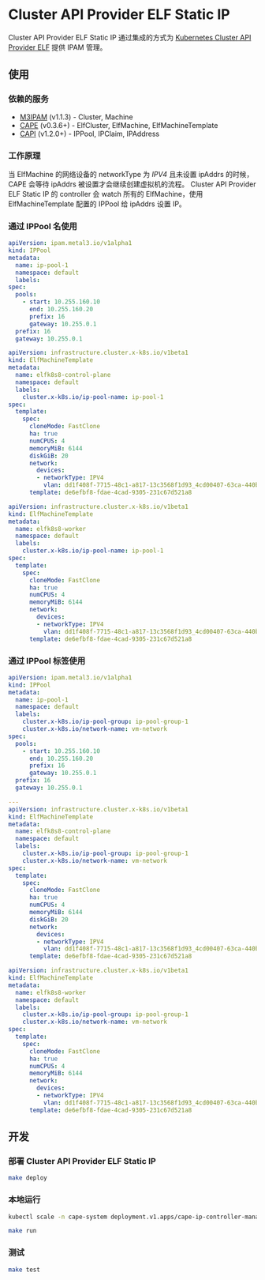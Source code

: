 # Cluster API Provider ELF Static IP

Cluster API Provider ELF Static IP 通过集成的方式为 [Kubernetes Cluster API Provider ELF](https://github.com/smartxworks/cluster-api-provider-elf) 提供 IPAM 管理。

## 使用

### 依赖的服务

* [M3IPAM](https://github.com/metal3-io/ip-address-manager) (v1.1.3) - Cluster, Machine
* [CAPE](https://github.com/smartxworks/cluster-api-provider-elf) (v0.3.6+) - ElfCluster, ElfMachine, ElfMachineTemplate
* [CAPI](https://github.com/kubernetes-sigs/cluster-api) (v1.2.0+) - IPPool, IPClaim, IPAddress

### 工作原理

当 ElfMachine 的网络设备的 networkType 为 *IPV4* 且未设置 ipAddrs 的时候，CAPE 会等待 ipAddrs 被设置才会继续创建虚拟机的流程。
Cluster API Provider ELF Static IP 的 controller 会 watch 所有的 ElfMachine，使用 ElfMachineTemplate 配置的 IPPool 给 ipAddrs 设置 IP。

### 通过 IPPool 名使用

```yaml
apiVersion: ipam.metal3.io/v1alpha1
kind: IPPool
metadata:
  name: ip-pool-1
  namespace: default
  labels:
spec:
  pools:
    - start: 10.255.160.10
      end: 10.255.160.20
      prefix: 16
      gateway: 10.255.0.1
  prefix: 16
  gateway: 10.255.0.1

apiVersion: infrastructure.cluster.x-k8s.io/v1beta1
kind: ElfMachineTemplate
metadata:
  name: elfk8s8-control-plane
  namespace: default
  labels:
    cluster.x-k8s.io/ip-pool-name: ip-pool-1
spec:
  template:
    spec:
      cloneMode: FastClone
      ha: true
      numCPUS: 4
      memoryMiB: 6144
      diskGiB: 20
      network:
        devices:
        - networkType: IPV4
          vlan: dd1f408f-7715-48c1-a817-13c3568f1d93_4cd00407-63ca-440b-80b7-ceacfccb8d08
      template: de6efbf8-fdae-4cad-9305-231c67d521a8

apiVersion: infrastructure.cluster.x-k8s.io/v1beta1
kind: ElfMachineTemplate
metadata:
  name: elfk8s8-worker
  namespace: default
  labels:
    cluster.x-k8s.io/ip-pool-name: ip-pool-1
spec:
  template:
    spec:
      cloneMode: FastClone
      ha: true
      numCPUS: 4
      memoryMiB: 6144
      network:
        devices:
        - networkType: IPV4
          vlan: dd1f408f-7715-48c1-a817-13c3568f1d93_4cd00407-63ca-440b-80b7-ceacfccb8d08
      template: de6efbf8-fdae-4cad-9305-231c67d521a8
```

### 通过 IPPool 标签使用

```yaml
apiVersion: ipam.metal3.io/v1alpha1
kind: IPPool
metadata:
  name: ip-pool-1
  namespace: default
  labels:
    cluster.x-k8s.io/ip-pool-group: ip-pool-group-1
    cluster.x-k8s.io/network-name: vm-network
spec:
  pools:
    - start: 10.255.160.10
      end: 10.255.160.20
      prefix: 16
      gateway: 10.255.0.1
  prefix: 16
  gateway: 10.255.0.1

---
apiVersion: infrastructure.cluster.x-k8s.io/v1beta1
kind: ElfMachineTemplate
metadata:
  name: elfk8s8-control-plane
  namespace: default
  labels:
    cluster.x-k8s.io/ip-pool-group: ip-pool-group-1
    cluster.x-k8s.io/network-name: vm-network
spec:
  template:
    spec:
      cloneMode: FastClone
      ha: true
      numCPUS: 4
      memoryMiB: 6144
      diskGiB: 20
      network:
        devices:
        - networkType: IPV4
          vlan: dd1f408f-7715-48c1-a817-13c3568f1d93_4cd00407-63ca-440b-80b7-ceacfccb8d08
      template: de6efbf8-fdae-4cad-9305-231c67d521a8

apiVersion: infrastructure.cluster.x-k8s.io/v1beta1
kind: ElfMachineTemplate
metadata:
  name: elfk8s8-worker
  namespace: default
  labels:
    cluster.x-k8s.io/ip-pool-group: ip-pool-group-1
    cluster.x-k8s.io/network-name: vm-network
spec:
  template:
    spec:
      cloneMode: FastClone
      ha: true
      numCPUS: 4
      memoryMiB: 6144
      network:
        devices:
        - networkType: IPV4
          vlan: dd1f408f-7715-48c1-a817-13c3568f1d93_4cd00407-63ca-440b-80b7-ceacfccb8d08
      template: de6efbf8-fdae-4cad-9305-231c67d521a8
```

## 开发

### 部署 Cluster API Provider ELF Static IP

```sh
make deploy
```

### 本地运行

```sh
kubectl scale -n cape-system deployment.v1.apps/cape-ip-controller-manager --replicas 0

make run
```

### 测试

```sh
make test
```
